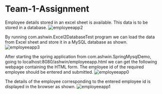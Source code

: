# Team-1-Assignment

Employee details stored in an excel sheet is available. This data is to be stored in a database.
![employeeapp2](https://user-images.githubusercontent.com/86296356/210258471-e977ad26-c9ef-4974-a548-2dbfb36b7bdb.JPG)


By running com.ashwin.Excel2DatabaseTest program we can load the data from Excel sheet and store it in a MySQL database as shown.
![employeeapp3](https://user-images.githubusercontent.com/86296356/210258609-3d0b5713-0940-4224-af0a-bef8370b0c5f.JPG)

After starting the spring application from com.ashwin.SpringMysqlDemo, going to localhost:8080/ashwin/employeeapp.html we can get the following webpage containing the HTML form. The employee id of the required employee should be entered and submitted.
![employeeapp0](https://user-images.githubusercontent.com/86296356/210258752-42623b7a-094e-41e6-8efd-8cb49484ac8f.JPG)

The details of the employee corresponding to the entered employee id is displayed in the browser as shown.
![employeeapp1](https://user-images.githubusercontent.com/86296356/210259005-0be9e3fc-6316-4478-8018-40cba78f6bc8.JPG)
